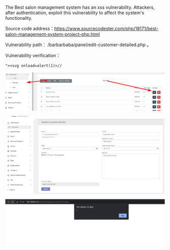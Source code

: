 



The Best salon management system has an xss vulnerability. Attackers, after authentication, exploit this vulnerability to affect the system's functionality.



Source code address：https://www.sourcecodester.com/php/18171/best-salon-management-system-project-php.html



Vulnerability path：  /barbarbaba/panel/edit-customer-detailed.php 。





Vulnerability verification：

```
"><svg onload=alert(1)>//
```

 

![image-20250621123013058](images/image-20250621123013058.png)



![image-20250621123018311](images/image-20250621123018311.png)

![image-20250621123023602](images/image-20250621123023602.png)



























